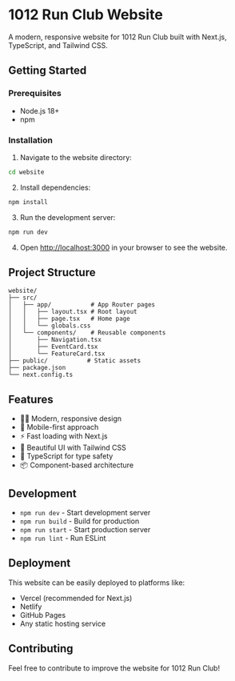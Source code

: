 # 1012 Run Club Website

A modern, responsive website for 1012 Run Club built with Next.js, TypeScript, and Tailwind CSS.

## Getting Started

### Prerequisites

- Node.js 18+
- npm

### Installation

1. Navigate to the website directory:

```bash
cd website
```

2. Install dependencies:

```bash
npm install
```

3. Run the development server:

```bash
npm run dev
```

4. Open [http://localhost:3000](http://localhost:3000) in your browser to see the website.

## Project Structure

```
website/
├── src/
│   ├── app/           # App Router pages
│   │   ├── layout.tsx # Root layout
│   │   ├── page.tsx   # Home page
│   │   └── globals.css
│   └── components/    # Reusable components
│       ├── Navigation.tsx
│       ├── EventCard.tsx
│       └── FeatureCard.tsx
├── public/           # Static assets
├── package.json
└── next.config.ts
```

## Features

- 🏃‍♀️ Modern, responsive design
- 📱 Mobile-first approach
- ⚡ Fast loading with Next.js
- 🎨 Beautiful UI with Tailwind CSS
- 🔧 TypeScript for type safety
- 📦 Component-based architecture

## Development

- `npm run dev` - Start development server
- `npm run build` - Build for production
- `npm run start` - Start production server
- `npm run lint` - Run ESLint

## Deployment

This website can be easily deployed to platforms like:

- Vercel (recommended for Next.js)
- Netlify
- GitHub Pages
- Any static hosting service

## Contributing

Feel free to contribute to improve the website for 1012 Run Club!
